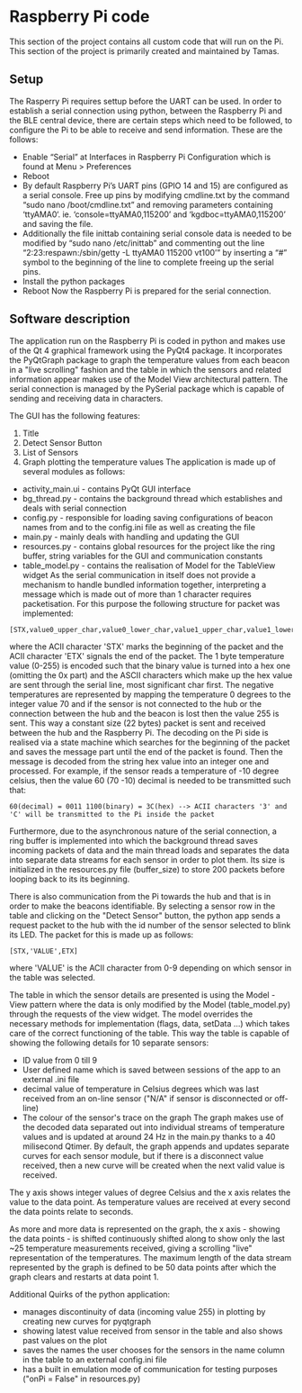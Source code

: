 # Raspberry Pi code

This section of the project contains all custom code that will run on the Pi. This section of the project is primarily created and maintained by Tamas.

## Setup

The Rasperry Pi requires settup before the UART can be used. In order to establish a serial connection using python, between the Raspberry Pi and the BLE central device, there are certain steps which need to be followed, to configure the Pi to be able to receive and send information. These are the follows:

* Enable “Serial” at Interfaces in Raspberry Pi Configuration which is found at Menu > Preferences
* Reboot
* By default Raspberry Pi’s UART pins (GPIO 14 and 15) are configured as a serial console. Free up pins by modifying cmdline.txt by the command “sudo nano /boot/cmdline.txt” and removing parameters containing ‘ttyAMA0‘. ie. ‘console=ttyAMA0,115200’ and ‘kgdboc=ttyAMA0,115200’ and saving the file.
* Additionally the file inittab containing serial console data is needed to be modified by “sudo nano /etc/inittab” and commenting out the line “2:23:respawn:/sbin/getty -L ttyAMA0 115200 vt100’” by inserting a “#” symbol to the beginning of the line to complete freeing up the serial pins.
* Install the python packages
* Reboot
Now the Raspberry Pi is prepared for the serial connection.

## Software description

The application run on the Raspberry Pi is coded in python and makes use of the Qt 4 graphical framework using the PyQt4 package. It incorporates the PyQtGraph package to graph the temperature values from each beacon in a "live scrolling" fashion and the table in which the sensors and related information appear makes use of the Model View architectural pattern. The serial connection is managed by the PySerial package which is capable of sending and receiving data in characters.

The GUI has the following features:

1. Title
2. Detect Sensor Button
3. List of Sensors
4. Graph plotting the temperature values
 The application is made up of several modules as follows:

* activity_main.ui - contains PyQt GUI interface
* bg_thread.py - contains the background thread which establishes and deals with serial connection
* config.py - responsible for loading saving configurations of beacon names from and to the config.ini file as well as creating the file
* main.py - mainly deals with handling and updating the GUI
* resources.py - contains global resources for the project like the ring buffer, string variables for the GUI and communication constants
* table_model.py - contains the realisation of Model for the TableView widget
As the serial communication in itself does not provide a mechanism to handle bundled information together, interpreting a message which is made out of more than 1 character requires packetisation. For this purpose the following structure for packet was implemented:

```
[STX,value0_upper_char,value0_lower_char,value1_upper_char,value1_lower_char,...,value9_upper_char,value9_lower_char,ETX]
```
where the ACII character 'STX' marks the beginning of the packet and the ACII character 'ETX' signals the end of the packet. The 1 byte temperature value (0-255) is encoded such that the binary value is turned into a hex one (omitting the 0x part) and the ASCII characters which make up the hex value are sent through the serial line, most significant char first. The negative temperatures are represented by mapping the temperature 0 degrees to the integer value 70 and if the sensor is not connected to the hub or the connection between the hub and the beacon is lost then the value 255 is sent. This way a constant size (22 bytes) packet is sent and received between the hub and the Raspberry Pi. The decoding on the Pi side is realised via a state machine which searches for the beginning of the packet and saves the message part until the end of the packet is found. Then the message is decoded from the string hex value into an integer one and processed. For example, if the sensor reads a temperature of -10 degree celsius, then the value 60 (70 -10) decimal is needed to be transmitted such that:

```
60(decimal) = 0011 1100(binary) = 3C(hex) --> ACII characters '3' and 'C' will be transmitted to the Pi inside the packet
```
Furthermore, due to the asynchronous nature of the serial connection, a ring buffer is implemented into which the background thread saves incoming packets of data and the main thread loads and separates the data into separate data streams for each sensor in order to plot them. Its size is initialized in the resources.py file (buffer_size) to store 200 packets before looping back to its its beginning.

There is also communication from the Pi towards the hub and that is in order to make the beacons identifiable. By selecting a sensor row in the table and clicking on the "Detect Sensor" button, the python app sends a request packet to the hub with the id number of the sensor selected to blink its LED. The packet for this is made up as follows:

```
[STX,'VALUE',ETX]
```
where 'VALUE' is the ACII character from 0-9 depending on which sensor in the table was selected.

The table in which the sensor details are presented is using the Model - View pattern where the data is only modified by the Model (table_model.py) through the requests of the view widget. The model overrides the necessary methods for implementation (flags, data, setData ...) which takes care of the correct functioning of the table. This way the table is capable of showing the following details for 10 separate sensors:

* ID value from 0 till 9
* User defined name which is saved between sessions of the app to an external .ini file
* decimal value of temperature in Celsius degrees which was last received from an on-line sensor ("N/A" if sensor is disconnected or off-line)
* The colour of the sensor's trace on the graph
The graph makes use of the decoded data separated out into individual streams of temperature values and is updated at around 24 Hz in the main.py thanks to a 40 milisecond Qtimer. By default, the graph appends and updates separate curves for each sensor module, but if there is a disconnect value received, then a new curve will be created when the next valid value is received.

The y axis shows integer values of degree Celsius and the x axis relates the value to the data point. As temperature values are received at every second the data points relate to seconds.

As more and more data is represented on the graph, the x axis - showing the data points - is shifted continuously shifted along to show only the last ~25 temperature measurements received, giving a scrolling "live" representation of the temperatures. The maximum length of the data stream represented by the graph is defined to be 50 data points after which the graph clears and restarts at data point 1.

Additional Quirks of the python application:

* manages discontinuity of data (incoming value 255) in plotting by creating new curves for pyqtgraph
* showing latest value received from sensor in the table and also shows past values on the plot
* saves the names the user chooses for the sensors in the name column in the table to an external config.ini file
* has a built in emulation mode of communication for testing purposes ("onPi = False" in resources.py)
